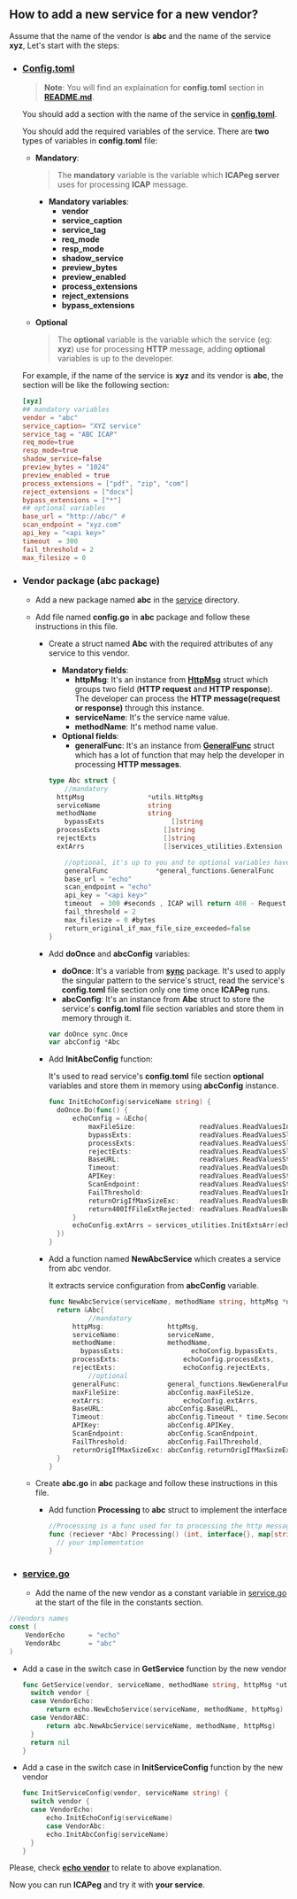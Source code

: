 ## **How to add a new service for a new vendor?**

Assume that the name of the vendor is **abc** and the name of the service **xyz**, Let's start with the steps: 

- ### [**Config.toml**](config.toml)

  > **Note**: You will find an explaination for **config.toml** section in [**README.md**](README.md).

  You should add a section with the name of the service in [**config.toml**](./config.toml).

  You should add the required variables of the service. There are **two** types of variables in **config.toml** file:

  - **Mandatory**:

    > The **mandatory** variable is the variable which **ICAPeg server** uses for processing **ICAP** message.

    - **Mandatory variables**:
      - **vendor**
      - **service_caption**
      - **service_tag**
      - **req_mode**
      - **resp_mode**
      - **shadow_service**
      - **preview_bytes**
      - **preview_enabled**
      - **process_extensions**
      - **reject_extensions**
      - **bypass_extensions**

  - **Optional**

    > The **optional** variable is the variable which the service (eg: **xyz**) use for processing **HTTP** message, adding **optional** variables is up to the developer.

  For example, if the name of the service is **xyz** and its vendor is **abc**, the section will be like the following section:

  ```toml
  [xyz]
  ## mandatory variables
  vendor = "abc"
  service_caption= "XYZ service"   
  service_tag = "ABC ICAP"  
  req_mode=true 
  resp_mode=true 
  shadow_service=false
  preview_bytes = "1024" 
  preview_enabled = true
  process_extensions = ["pdf", "zip", "com"] 
  reject_extensions = ["docx"]
  bypass_extensions = ["*"]
  ## optional variables
  base_url = "http://abc/" #
  scan_endpoint = "xyz.com"
  api_key = "<api key>"
  timeout  = 300 
  fail_threshold = 2
  max_filesize = 0 
  ```

- ### **Vendor package** (abc package)

  - Add a new package named **abc** in the [service](./service/services) directory.

  - Add file named **config.go** in **abc** package and follow these instructions in this file.

    - Create a struct named **Abc** with the required attributes of any service to this vendor.

      - **Mandatory fields**:
        - **httpMsg**: It's an instance from [**HttpMsg**](http-message/httpMessage.go) struct which groups two field (**HTTP request** and **HTTP response**). The developer can process the **HTTP message(request or response)** through this instance.
        - **serviceName**: It's the service name value.
        - **methodName**: It's method name value.
      - **Optional fields**:
        - **generalFunc**: It's an instance from [**GeneralFunc**](service/services-utilities/general-functions/general-functions.go) struct which has a lot of function that may help the developer in processing **HTTP messages**.

      ```go
      type Abc struct {
          //mandatory
      	httpMsg                *utils.HttpMsg
      	serviceName            string
      	methodName             string
          bypassExts                 []string
      	processExts                []string
      	rejectExts                 []string
      	extArrs                    []services_utilities.Extension
      
          //optional, it's up to you and to optional variables have been added in the service section in config.toml file (you should map them with these struct fields)
          generalFunc            *general_functions.GeneralFunc     //optional helper field
          base_url = "echo" 
          scan_endpoint = "echo"
          api_key = "<api key>"
          timeout  = 300 #seconds , ICAP will return 408 - Request timeout
          fail_threshold = 2
          max_filesize = 0 #bytes
          return_original_if_max_file_size_exceeded=false
      }
      ```

    - Add **doOnce** and  **abcConfig** variables:

      - **doOnce**: It's a variable from [**sync**](https://pkg.go.dev/sync) package. It's used to apply the singular pattern to the service's struct, read the service's **config.toml** file section only one time once **ICAPeg** runs.
      - **abcConfig**: It's an instance from **Abc** struct to store the service's **config.toml** file section variables and store them in memory through it.

      ```go
      var doOnce sync.Once
      var abcConfig *Abc
      ```

    - Add **InitAbcConfig** function:

      It's used to read service's **config.toml** file section **optional** variables  and store them in memory using **abcConfig** instance. 

      ```go
      func InitEchoConfig(serviceName string) {
      	doOnce.Do(func() {
      		echoConfig = &Echo{
      			maxFileSize:                readValues.ReadValuesInt(serviceName + ".max_filesize"),
      			bypassExts:                 readValues.ReadValuesSlice(serviceName + ".bypass_extensions"),
      			processExts:                readValues.ReadValuesSlice(serviceName + ".process_extensions"),
      			rejectExts:                 readValues.ReadValuesSlice(serviceName + ".reject_extensions"),
      			BaseURL:                    readValues.ReadValuesString(serviceName + ".base_url"),
      			Timeout:                    readValues.ReadValuesDuration(serviceName+".timeout") * time.Second,
      			APIKey:                     readValues.ReadValuesString(serviceName + ".api_key"),
      			ScanEndpoint:               readValues.ReadValuesString(serviceName + ".scan_endpoint"),
      			FailThreshold:              readValues.ReadValuesInt(serviceName + ".fail_threshold"),
      			returnOrigIfMaxSizeExc:     readValues.ReadValuesBool(serviceName + ".return_original_if_max_file_size_exceeded"),
      			return400IfFileExtRejected: readValues.ReadValuesBool(serviceName + ".return_400_if_file_ext_rejected"),
      		}
      		echoConfig.extArrs = services_utilities.InitExtsArr(echoConfig.processExts, echoConfig.rejectExts, echoConfig.bypassExts)
      	})
      }
      
      ```

      

    - Add a function named **NewAbcService** which creates a service from abc vendor.

      It extracts service configuration from **abcConfig** variable.

      ```go
      func NewAbcService(serviceName, methodName string, httpMsg *utils.HttpMsg) *abc {
      	return &Abc{
              	//mandatory
      		httpMsg:                httpMsg,
      		serviceName:            serviceName,
      		methodName:             methodName,
              bypassExts:                 echoConfig.bypassExts,
      		processExts:                echoConfig.processExts,
      		rejectExts:                 echoConfig.rejectExts,
              	//optional
      		generalFunc:            general_functions.NewGeneralFunc(httpMsg),  //optional helper 
      		maxFileSize:            abcConfig.maxFileSize,
      		extArrs:                    echoConfig.extArrs,
      		BaseURL:                abcConfig.BaseURL,
      		Timeout:                abcConfig.Timeout * time.Second,
      		APIKey:                 abcConfig.APIKey,
      		ScanEndpoint:           abcConfig.ScanEndpoint,
      		FailThreshold:          abcConfig.FailThreshold,
      		returnOrigIfMaxSizeExc: abcConfig.returnOrigIfMaxSizeExc,
      	}
      }
      ```

  - Create **abc.go** in **abc** package and follow these instructions in this file.

    - Add function **Processing** to **abc** struct to implement the interface

      ```go
      //Processing is a func used for to processing the http message
      func (reciever *Abc) Processing() (int, interface{}, map[string]string) {
      	// your implementation
      }
      ```

- ### [**service.go**](service/service.go)

  - Add the name of the new vendor as a constant variable in [service.go](service/service.go) at the start of the file in the constants section.

```go
//Vendors names
const (
	VendorEcho      = "echo"
	VendorAbc   	= "abc"
)
```

- Add a case in the switch case in **GetService** function by the new vendor

  ```go
  func GetService(vendor, serviceName, methodName string, httpMsg *utils.HttpMsg) Service {
  	switch vendor {
  	case VendorEcho:
  		return echo.NewEchoService(serviceName, methodName, httpMsg)
  	case VendorABC:
  		return abc.NewAbcService(serviceName, methodName, httpMsg)
  	}
  	return nil
  }
  ```

- Add a case in the switch case in **InitServiceConfig** function by the new vendor

  ```go
  func InitServiceConfig(vendor, serviceName string) {
  	switch vendor {
  	case VendorEcho:
  		echo.InitEchoConfig(serviceName)
     	case VendorAbc:
  		echo.InitAbcConfig(serviceName)
  	}
  }
  ```

Please, check [**echo vendor**](service/services/echo/) to relate to above explanation.

Now you can run **ICAPeg** and try it with **your service**.
